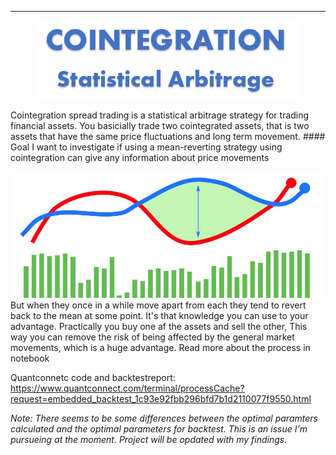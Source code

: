 ----
<p align="center">
  <img src="img/Cointegration.png" />
</p>
Cointegration spread trading is a statistical arbitrage strategy for trading financial assets. You basicially trade two cointegrated assets, that is two assets that have the same price fluctuations and long term movement. 
#### Goal
I want to investigate if using a mean-reverting strategy using cointegration can give any information about price movements

![Graphs](img/Github_graphs.jpg)
But when they once in a while move apart from each they tend to revert back to the mean at some point. It's that knowledge you can use to your advantage.
Practically you buy one af the assets and sell the other, This way you can remove the risk of being affected by the general market movements, which is a huge advantage. 
Read more about the process in notebook

Quantconnetc code and backtestreport:</br>
https://www.quantconnect.com/terminal/processCache?request=embedded_backtest_1c93e92fbb296bfd7b1d2110077f9550.html

*Note: There seems to be some differences between the optimal paramters calculated and the optimal parameters for backtest. This is an issue I'm pursueing at the moment. Project will be opdated with my findings.*

<!--stackedit_data:
eyJoaXN0b3J5IjpbNTU5MTQzODQ2LDUyNjU5OTQ1NCwtNTQyOD
QzMjE4LDE3NzE5MDMwODEsMjAwMzg2ODY1MywxMjkxOTczMDIs
MTg1NTY0OTg5NywxMzM5NTU3MTczLDE5Njc5Mjc1NTQsMTEzMz
U5MDc4MiwtMTQzMzc5ODA3MSwtMTMxMzQzODE2Miw0NTg0NjI5
NzIsLTEwMDMwODA2MTIsLTM2ODE4NDEyOF19
-->